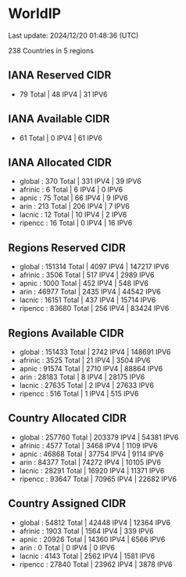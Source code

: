 # WorldIP

Last update: 2024/12/20 01:48:36 (UTC)

238 Countries in 5 regions

## IANA Reserved CIDR

- 79 Total | 48 IPV4 | 31 IPV6

## IANA Available CIDR

- 61 Total | 0 IPV4 | 61 IPV6

## IANA Allocated CIDR

- global : 370 Total | 331 IPV4 | 39 IPV6
- afrinic : 6 Total | 6 IPV4 | 0 IPV6
- apnic : 75 Total | 66 IPV4 | 9 IPV6
- arin : 213 Total | 206 IPV4 | 7 IPV6
- lacnic : 12 Total | 10 IPV4 | 2 IPV6
- ripencc : 16 Total | 0 IPV4 | 16 IPV6

## Regions Reserved CIDR

- global : 151314 Total | 4097 IPV4 | 147217 IPV6
- afrinic : 3506 Total | 517 IPV4 | 2989 IPV6
- apnic : 1000 Total | 452 IPV4 | 548 IPV6
- arin : 46977 Total | 2435 IPV4 | 44542 IPV6
- lacnic : 16151 Total | 437 IPV4 | 15714 IPV6
- ripencc : 83680 Total | 256 IPV4 | 83424 IPV6

## Regions Available CIDR

- global : 151433 Total | 2742 IPV4 | 148691 IPV6
- afrinic : 3525 Total | 21 IPV4 | 3504 IPV6
- apnic : 91574 Total | 2710 IPV4 | 88864 IPV6
- arin : 28183 Total | 8 IPV4 | 28175 IPV6
- lacnic : 27635 Total | 2 IPV4 | 27633 IPV6
- ripencc : 516 Total | 1 IPV4 | 515 IPV6

## Country Allocated CIDR

- global : 257760 Total | 203379 IPV4 | 54381 IPV6
- afrinic : 4577 Total | 3468 IPV4 | 1109 IPV6
- apnic : 46868 Total | 37754 IPV4 | 9114 IPV6
- arin : 84377 Total | 74272 IPV4 | 10105 IPV6
- lacnic : 28291 Total | 16920 IPV4 | 11371 IPV6
- ripencc : 93647 Total | 70965 IPV4 | 22682 IPV6

## Country Assigned CIDR

- global : 54812 Total | 42448 IPV4 | 12364 IPV6
- afrinic : 1903 Total | 1564 IPV4 | 339 IPV6
- apnic : 20926 Total | 14360 IPV4 | 6566 IPV6
- arin : 0 Total | 0 IPV4 | 0 IPV6
- lacnic : 4143 Total | 2562 IPV4 | 1581 IPV6
- ripencc : 27840 Total | 23962 IPV4 | 3878 IPV6
